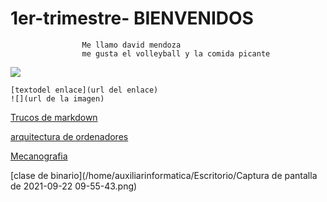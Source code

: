 # 1er-trimestre-    BIENVENIDOS 
                    Me llamo david mendoza 
                    me gusta el volleyball y la comida picante

![](https://cdn.pixabay.com/photo/2017/08/05/02/39/volleyball-2582096_960_720.jpg)

```
[textodel enlace](url del enlace)
![](url de la imagen)
```

[Trucos de markdown](https://guides.github.com/pdfs/markdown-cheatsheet-online.pdf)


[arquitectura de ordenadores](https://github.com/DavidMenCam/1er-trimestre/blob/main/AquitecturAS%20DE%20ORDENADORES.md)


[Mecanografia](https://github.com/DavidMenCam/1er-trimestre/blob/main/Mecanografia.md)

[clase de binario](/home/auxiliarinformatica/Escritorio/Captura de pantalla de 2021-09-22 09-55-43.png)
